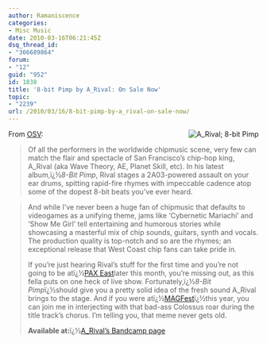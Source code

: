 ```yaml
---
author: Ramaniscence
categories:
- Misc Music
date: 2010-03-16T06:21:45Z
dsq_thread_id:
- "366689864"
forum:
- "12"
guid: "952"
id: 1838
title: '8-bit Pimp by A_Rival: On Sale Now'
topic:
- "2239"
url: /2010/03/16/8-bit-pimp-by-a_rival-on-sale-now/
---
```


<img src="images/newsMisc/aRival.png" alt="A_Rival; 8-bit Pimp" align="right" border="0" />

From <a rel="nofollow" href="http://www.originalsoundversion.com/?p=8361" target="_blank">OSV</a>:

<blockquote style="">
  <p>
    Of all the performers in the worldwide chipmusic scene, very few can match the flair and spectacle of San Francisco&rsquo;s chip-hop king, A_Rival (aka Wave Theory, AE, Planet Skill, etc). In his latest album,ï¿½<em>8-Bit Pimp</em>, Rival stages a 2A03-powered assault on your ear drums, spitting rapid-fire rhymes with impeccable cadence atop some of the dopest 8-bit beats you&rsquo;ve ever heard.
  </p>
</blockquote>

<blockquote style="">
  <p>
    And while I&rsquo;ve never been a huge fan of chipmusic that defaults to videogames as a unifying theme, jams like &lsquo;Cybernetic Mariachi&rsquo; and &lsquo;Show Me Girl&rsquo; tell entertaining and humorous stories while showcasing a masterful mix of chip sounds, guitars, synth and vocals. The production quality is top-notch and so are the rhymes; an exceptional release that West Coast chip fans can take pride in.
  </p>
  
  <p>
    If you&rsquo;re just hearing Rival&rsquo;s stuff for the first time and you&rsquo;re not going to be atï¿½<a href="http://paxsite.com/">PAX East</a>later this month, you&rsquo;re missing out, as this fella puts on one heck of live show. Fortunately,ï¿½<em>8-Bit Pimp</em>ï¿½should give you a pretty solid idea of the fresh sound A_Rival brings to the stage. And if you were atï¿½<a href="http://magfest.org/" rel="nofollow">MAGFest</a>ï¿½this year, you can join me in interjecting with that bad-ass Colossus roar during the title track&rsquo;s chorus. I&rsquo;m telling you, that meme never gets old.
  </p>
  
  <p>
    <span class="Apple-style-span"><strong>Available at:</strong>ï¿½<a rel="nofollow" href="http://rivalrivalrival.bandcamp.com/album/8-bit-pimp">A_Rival&rsquo;s Bandcamp page</a></span>
  </p>
  
  <blockquote style="" />
</blockquote>